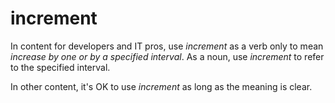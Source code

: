 # increment

In content for developers and IT pros, use *increment* as a verb only to mean *increase by one or by a specified interval*. As a noun, use *increment* to refer to the specified interval.

In other content, it's OK to use *increment* as long as the meaning is clear.
